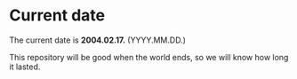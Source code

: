 # Current date

The current date is **2004.02.17.** (YYYY.MM.DD.)

This repository will be good when the world ends, so we will know how long it lasted.